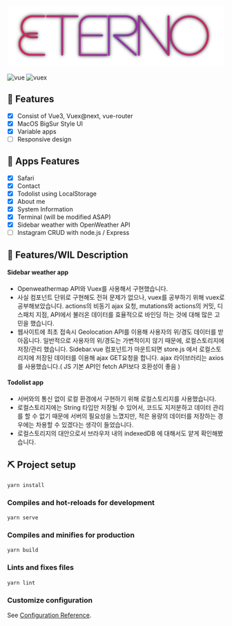 ![logo](./public/Eterno.png)

![vue](https://img.shields.io/badge/Vue.js-%5E3.0.0-green)
![vuex](https://img.shields.io/badge/Vuex-%5E4.0.2-brightgreen)

## 🧷 Features

- [x] Consist of Vue3, Vuex@next, vue-router
- [x] MacOS BigSur Style UI
- [x] Variable apps
- [ ] Responsive design

## 📱 Apps Features

- [x] Safari
- [x] Contact
- [x] Todolist using LocalStorage
- [x] About me
- [x] System Information
- [x] Terminal (will be modified ASAP)
- [x] Sidebar weather with OpenWeather API
- [ ] Instagram CRUD with node.js / Express

## 🧾 Features/WIL Description

#### Sidebar weather app

- Openweathermap API와 Vuex를 사용해서 구현했습니다.
- 사실 컴포넌트 단위로 구현해도 전혀 문제가 없으나, vuex를 공부하기 위해 vuex로 공부해보았습니다.
  actions의 비동기 ajax 요청, mutations와 actions의 커밋, 디스패치 지점, API에서 불러온 데이터를 효율적으로 바인딩 하는 것에 대해 많은 고민을 했습니다.
- 웹사이트에 최초 접속시 Geolocation API를 이용해 사용자의 위/경도 데이터를 받아옵니다.
  일반적으로 사용자의 위/경도는 가변적이지 않기 때문에, 로컬스토리지에 저장/관리 했습니다.
  Sidebar.vue 컴포넌트가 마운트되면 store.js 에서 로컬스토리지에 저장된 데이터를 이용해 ajax GET요청을 합니다.
  ajax 라이브러리는 axios를 사용했습니다.( JS 기본 API인 fetch API보다 호환성이 좋음 )

#### Todolist app

- 서버와의 통신 없이 로컬 환경에서 구현하기 위해 로컬스토리지를 사용했습니다.
- 로컬스토리지에는 String 타입만 저장될 수 있어서, 코드도 지저분하고 데이터 관리를 할 수 없기 때문에 서버의 필요성을 느꼈지만, 적은 용량의 데이터를 저장하는 경우에는 차용할 수 있겠다는 생각이 들었습니다.
- 로컬스토리지의 대안으로서 브라우저 내의 indexedDB 에 대해서도 얕게 확인해봤습니다.

## ⛏ Project setup

```
yarn install
```

### Compiles and hot-reloads for development

```
yarn serve
```

### Compiles and minifies for production

```
yarn build
```

### Lints and fixes files

```
yarn lint
```

### Customize configuration

See [Configuration Reference](https://cli.vuejs.org/config/).
